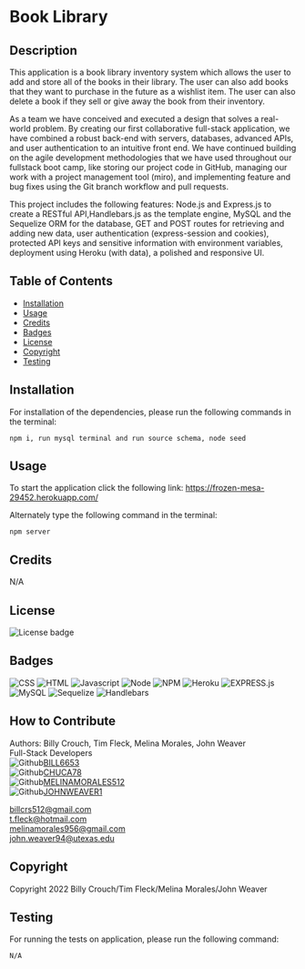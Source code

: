 # Book Library

## Description

This application is a book library inventory system which allows the user to add and store all of the books in their library. The user can also add books that they want to purchase in the future as a wishlist item. The user can also delete a book if they sell or give away the book from their inventory.

As a team we have conceived and executed a design that solves a real-world problem. By creating our first collaborative full-stack application, we have combined a robust back-end with servers, databases, advanced APIs, and user authentication to an intuitive front end. We have continued building on the agile development methodologies that we have used throughout our fullstack boot camp, like storing our project code in GitHub, managing our work with a project management tool (miro), and implementing feature and bug fixes using the Git branch workflow and pull requests.

This project includes the following features:
Node.js and Express.js to create a RESTful API,Handlebars.js as the template engine, MySQL and the Sequelize ORM for the database, GET and POST routes for retrieving and adding new data, user authentication (express-session and cookies), protected API keys and sensitive information with environment variables, deployment using Heroku (with data), a polished and responsive UI.

## Table of Contents

- [Installation](#installation)
- [Usage](#usage)
- [Credits](#credits)
- [Badges](#badges)
- [License](#license)
- [Copyright](#copyright)
- [Testing](#testing)

## Installation

For installation of the dependencies, please run the following commands in the terminal:

```
npm i, run mysql terminal and run source schema, node seed
```

## Usage

To start the application click the following link:
https://frozen-mesa-29452.herokuapp.com/

Alternately type the following command in the terminal:

```
npm server
```

## Credits

N/A

## License

![License badge](https://img.shields.io/badge/license-MIT-blue.svg)

## Badges

![CSS](https://img.shields.io/badge/CSS3-1572B6?style=for-the-badge&logo=css3&logoColor=white)
![HTML](https://img.shields.io/badge/HTML5-E34F26?style=for-the-badge&logo=html5&logoColor=white)
![Javascript](https://img.shields.io/badge/JavaScript-323330?style=for-the-badge&logo=javascript&logoColor=F7DF1E)
![Node](https://img.shields.io/badge/Node.js-43853D?style=for-the-badge&logo=node.js&logoColor=white)
![NPM](https://img.shields.io/badge/npm-yellow?style=for-the-badge&logo=NPM)
![Heroku](https://img.shields.io/badge/Heroku-purple?style=for-the-badge&logo=heroku)
![EXPRESS.js](https://img.shields.io/badge/express-JS-yellow?style=for-the-badge&logo=experts-exchange)
![MySQL](https://img.shields.io/badge/MySQL-005C84?style=for-the-badge&logo=mysql&logoColor=white)
![Sequelize](https://img.shields.io/badge/sequelize-323330?style=for-the-badge&logo=sequelize&logoColor=blue)
![Handlebars](https://img.shields.io/badge/Handlebars.js-f0772b?style=for-the-badge&logo=handlebarsdotjs&logoColor=black)

## How to Contribute

Authors: Billy Crouch, Tim Fleck, Melina Morales, John Weaver<br />
Full-Stack Developers<br />
![Github](https://img.shields.io/badge/GitHub-100000?style=for-the-badge&logo=github&logoColor=white)[BILL6653](https://github.com/Bill6653)<br /> ![Github](https://img.shields.io/badge/GitHub-100000?style=for-the-badge&logo=github&logoColor=white)[CHUCA78](https://github.com/CHUCA78)<br /> ![Github](https://img.shields.io/badge/GitHub-100000?style=for-the-badge&logo=github&logoColor=white)[MELINAMORALES512](https://github.com/MELINAMORALES512)<br />![Github](https://img.shields.io/badge/GitHub-100000?style=for-the-badge&logo=github&logoColor=white)[JOHNWEAVER1](https://github.com/JOHNWEAVER1)<br />

billcrs512@gmail.com<br /> t.fleck@hotmail.com<br /> melinamorales956@gmail.com<br /> john.weaver94@utexas.edu

## Copyright

Copyright 2022 Billy Crouch/Tim Fleck/Melina Morales/John Weaver

## Testing

For running the tests on application, please run the following command:

```
N/A
```
